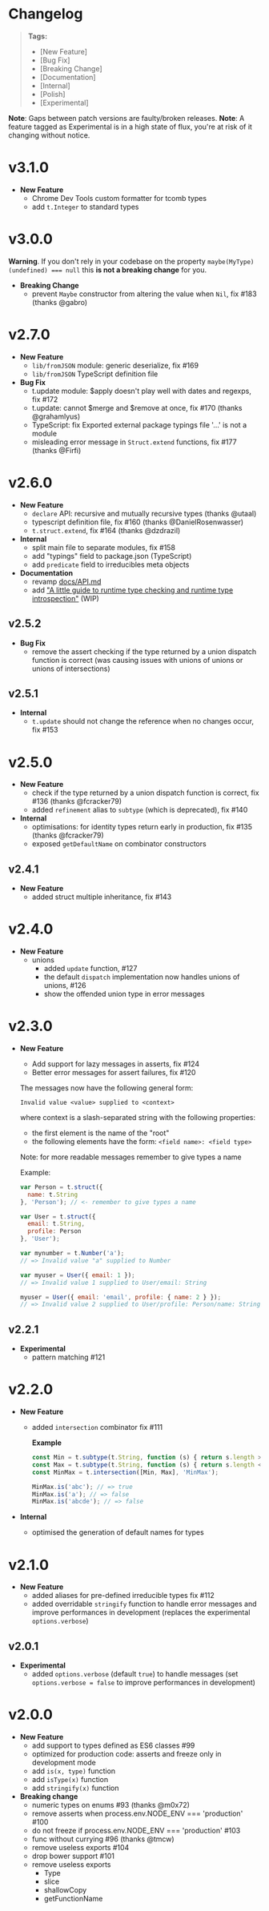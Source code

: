 # Changelog

> **Tags:**
> - [New Feature]
> - [Bug Fix]
> - [Breaking Change]
> - [Documentation]
> - [Internal]
> - [Polish]
> - [Experimental]

**Note**: Gaps between patch versions are faulty/broken releases.
**Note**: A feature tagged as Experimental is in a high state of flux, you're at risk of it changing without notice.

# v3.1.0

- **New Feature**
  - Chrome Dev Tools custom formatter for tcomb types
  - add `t.Integer` to standard types

# v3.0.0

**Warning**. If you don't rely in your codebase on the property `maybe(MyType)(undefined) === null` this **is not a breaking change** for you.

- **Breaking Change**
  - prevent `Maybe` constructor from altering the value when `Nil`, fix #183 (thanks @gabro)

# v2.7.0

- **New Feature**
  - `lib/fromJSON` module: generic deserialize, fix #169
  - `lib/fromJSON` TypeScript definition file
- **Bug Fix**
  - t.update module: $apply doesn't play well with dates and regexps, fix #172
  - t.update: cannot $merge and $remove at once, fix #170 (thanks @grahamlyus)
  - TypeScript: fix Exported external package typings file '...' is not a module
  - misleading error message in `Struct.extend` functions, fix #177 (thanks @Firfi)

# v2.6.0

- **New Feature**
  - `declare` API: recursive and mutually recursive types (thanks @utaal)
  - typescript definition file, fix #160 (thanks @DanielRosenwasser)
  - `t.struct.extend`, fix #164 (thanks @dzdrazil)
- **Internal**
  - split main file to separate modules, fix #158
  - add "typings" field to package.json (TypeScript)
  - add `predicate` field to irreducibles meta objects
- **Documentation**
  - revamp [docs/API.md](docs/API.md)
  - add ["A little guide to runtime type checking and runtime type introspection"](docs/GUIDE.md) (WIP)

## v2.5.2

- **Bug Fix**
  - remove the assert checking if the type returned by a union dispatch function is correct (was causing issues with unions of unions or unions of intersections)

## v2.5.1

- **Internal**
  - `t.update` should not change the reference when no changes occur, fix #153

# v2.5.0

- **New Feature**
  - check if the type returned by a union dispatch function is correct, fix #136 (thanks @fcracker79)
  - added `refinement` alias to `subtype` (which is deprecated), fix #140
- **Internal**
  - optimisations: for identity types return early in production, fix #135 (thanks @fcracker79)
  - exposed `getDefaultName` on combinator constructors

## v2.4.1

- **New Feature**
  - added struct multiple inheritance, fix #143

# v2.4.0

- **New Feature**
  - unions
    - added `update` function, #127
    - the default `dispatch` implementation now handles unions of unions, #126
    - show the offended union type in error messages

# v2.3.0

- **New Feature**
  - Add support for lazy messages in asserts, fix #124
  - Better error messages for assert failures, fix #120

  The messages now have the following general form:

  ```
  Invalid value <value> supplied to <context>
  ```

  where context is a slash-separated string with the following properties:

  - the first element is the name of the "root"
  - the following elements have the form: `<field name>: <field type>`

  Note: for more readable messages remember to give types a name

  Example:

  ```js
  var Person = t.struct({
    name: t.String
  }, 'Person'); // <- remember to give types a name

  var User = t.struct({
    email: t.String,
    profile: Person
  }, 'User');

  var mynumber = t.Number('a');
  // => Invalid value "a" supplied to Number

  var myuser = User({ email: 1 });
  // => Invalid value 1 supplied to User/email: String

  myuser = User({ email: 'email', profile: { name: 2 } });
  // => Invalid value 2 supplied to User/profile: Person/name: String
  ```


## v2.2.1

- **Experimental**
  - pattern matching #121

# v2.2.0

- **New Feature**
  - added `intersection` combinator fix #111

    **Example**

    ```js
    const Min = t.subtype(t.String, function (s) { return s.length > 2; }, 'Min');
    const Max = t.subtype(t.String, function (s) { return s.length < 5; }, 'Max');
    const MinMax = t.intersection([Min, Max], 'MinMax');

    MinMax.is('abc'); // => true
    MinMax.is('a'); // => false
    MinMax.is('abcde'); // => false
    ```

- **Internal**
  - optimised the generation of default names for types

# v2.1.0

- **New Feature**
  - added aliases for pre-defined irreducible types fix #112
  - added overridable `stringify` function to handle error messages and improve performances in development (replaces the experimental `options.verbose`)

## v2.0.1

- **Experimental**
  - added `options.verbose` (default `true`) to handle messages (set `options.verbose = false` to improve performances in development)

# v2.0.0

- **New Feature**
  - add support to types defined as ES6 classes #99
  - optimized for production code: asserts and freeze only in development mode
  - add `is(x, type)` function
  - add `isType(x)` function
  - add `stringify(x)` function
- **Breaking change**
  - numeric types on enums #93  (thanks @m0x72)
  - remove asserts when process.env.NODE_ENV === 'production' #100
  - do not freeze if process.env.NODE_ENV === 'production' #103
  - func without currying #96 (thanks @tmcw)
  - remove useless exports #104
  - drop bower support #101
  - remove useless exports
    * Type
    * slice
    * shallowCopy
    * getFunctionName
